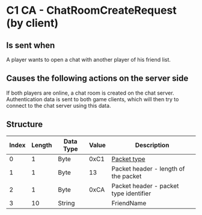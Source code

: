 # C1 CA - ChatRoomCreateRequest (by client)

## Is sent when

A player wants to open a chat with another player of his friend list.

## Causes the following actions on the server side

If both players are online, a chat room is created on the chat server. Authentication data is sent to both game clients, which will then try to connect to the chat server using this data.

## Structure

| Index | Length | Data Type | Value | Description |
|-------|--------|-----------|-------|-------------|
| 0 | 1 |   Byte   | 0xC1  | [Packet type](PacketTypes.md) |
| 1 | 1 |    Byte   |   13   | Packet header - length of the packet |
| 2 | 1 |    Byte   | 0xCA  | Packet header - packet type identifier |
| 3 | 10 | String |  | FriendName |